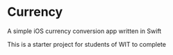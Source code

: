 # Currency
A simple iOS currency conversion app written in Swift

This is a starter project for students of WIT to complete

